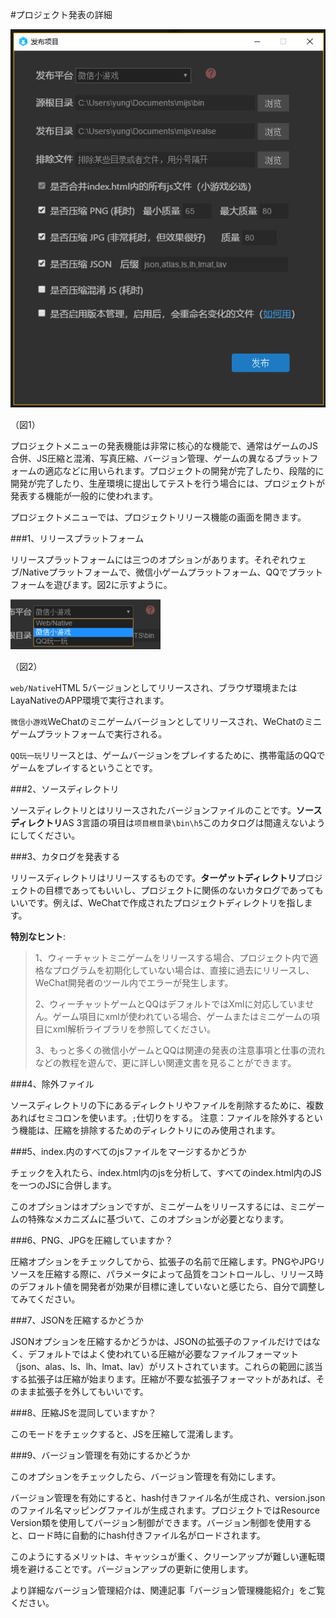 #プロジェクト発表の詳細

![1](img/1.png)  


（図1）

プロジェクトメニューの発表機能は非常に核心的な機能で、通常はゲームのJS合併、JS圧縮と混淆、写真圧縮、バージョン管理、ゲームの異なるプラットフォームの適応などに用いられます。プロジェクトの開発が完了したり、段階的に開発が完了したり、生産環境に提出してテストを行う場合には、プロジェクトが発表する機能が一般的に使われます。

プロジェクトメニューでは、プロジェクトリリース機能の画面を開きます。

###1、リリースプラットフォーム

リリースプラットフォームには三つのオプションがあります。それぞれウェブ/Nativeプラットフォームで、微信小ゲームプラットフォーム、QQでプラットフォームを遊びます。図2に示すように。

![2](img/2.png) 


（図2）

`web/Native`HTML 5バージョンとしてリリースされ、ブラウザ環境またはLayaNativeのAPP環境で実行されます。

`微信小游戏`WeChatのミニゲームバージョンとしてリリースされ、WeChatのミニゲームプラットフォームで実行される。

`QQ玩一玩`リリースとは、ゲームバージョンをプレイするために、携帯電話のQQでゲームをプレイするということです。

###2、ソースディレクトリ

ソースディレクトリとはリリースされたバージョンファイルのことです。**ソースディレクトリ**AS 3言語の項目は`项目根目录\bin\h5`このカタログは間違えないようにしてください。

###3、カタログを発表する

リリースディレクトリはリリースするものです。**ターゲットディレクトリ**プロジェクトの目標であってもいいし、プロジェクトに関係のないカタログであってもいいです。例えば、WeChatで作成されたプロジェクトディレクトリを指します。

**特別なヒント**:

>1、ウィーチャットミニゲームをリリースする場合、プロジェクト内で適格なプログラムを初期化していない場合は、直接に過去にリリースし、WeChat開発者のツール内でエラーが発生します。
>
>2、ウィーチャットゲームとQQはデフォルトではXmlに対応していません。ゲーム項目にxmlが使われている場合、ゲームまたはミニゲームの項目にxml解析ライブラリを参照してください。
>
>3、もっと多くの微信小ゲームとQQは関連の発表の注意事項と仕事の流れなどの教程を遊んで、更に詳しい関連文書を見ることができます。

###4、除外ファイル

ソースディレクトリの下にあるディレクトリやファイルを削除するために、複数あればセミコロンを使います。`;`仕切りをする。
注意：ファイルを除外するという機能は、圧縮を排除するためのディレクトリにのみ使用されます。

###5、index.内のすべてのjsファイルをマージするかどうか

チェックを入れたら、index.html内のjsを分析して、すべてのindex.html内のJSを一つのJSに合併します。

このオプションはオプションですが、ミニゲームをリリースするには、ミニゲームの特殊なメカニズムに基づいて、このオプションが必要となります。

###6、PNG、JPGを圧縮していますか？

圧縮オプションをチェックしてから、拡張子の名前で圧縮します。PNGやJPGリソースを圧縮する際に、パラメータによって品質をコントロールし、リリース時のデフォルト値を開発者が効果が目標に達していないと感じたら、自分で調整してみてください。

###7、JSONを圧縮するかどうか

JSONオプションを圧縮するかどうかは、JSONの拡張子のファイルだけではなく、デフォルトではよく使われている圧縮が必要なファイルフォーマット（json、alas、ls、lh、lmat、lav）がリストされています。これらの範囲に該当する拡張子は圧縮が始まります。圧縮が不要な拡張子フォーマットがあれば、そのまま拡張子を外してもいいです。

###8、圧縮JSを混同していますか？

このモードをチェックすると、JSを圧縮して混淆します。

###9、バージョン管理を有効にするかどうか

このオプションをチェックしたら、バージョン管理を有効にします。

バージョン管理を有効にすると、hash付きファイル名が生成され、version.jsonのファイル名マッピングファイルが生成されます。プロジェクトではResource Version類を使用してバージョン制御ができます。バージョン制御を使用すると、ロード時に自動的にhash付きファイル名がロードされます。

このようにするメリットは、キャッシュが重く、クリーンアップが難しい運転環境を避けることです。バージョンアップの更新に使用します。

より詳細なバージョン管理紹介は、関連記事「バージョン管理機能紹介」をご覧ください。



